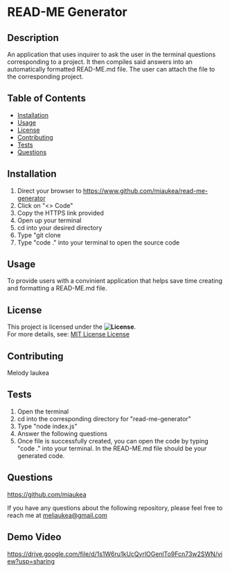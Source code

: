 # READ-ME Generator

  ## Description
  An application that uses inquirer to ask the user in the terminal questions corresponding to a project. It then compiles said answers into an automatically formatted READ-ME.md file. The user can attach the file to the corresponding project.

  ## Table of Contents
  - [Installation](#installation)
  - [Usage](#usage)
  - [License](#license)
  - [Contributing](#contributing)
  - [Tests](#tests)
  - [Questions](#questions)

  ## Installation
  1. Direct your browser to https://www.github.com/miaukea/read-me-generator  
  2. Click on "<> Code"  
  3. Copy the HTTPS link provided  
  4. Open up your terminal  
  5. cd into your desired directory  
  6. Type "git clone <insert HTTPS link here> 
  7. Type "code ." into your terminal to open the source code

  ## Usage
  To provide users with a convinient application that helps save time creating and formatting a READ-ME.md file.

  ## License
  This project is licensed under the **![License](https://img.shields.io/badge/license-MIT%20License-blue.svg)**.  
  For more details, see: [MIT License License](https://opensource.org/licenses/MIT)

  ## Contributing
  Melody Iaukea

  ## Tests
  1. Open the terminal  
  2. cd into the corresponding directory for "read-me-generator"  
  3. Type "node index.js"  
  4. Answer the following questions  
  5. Once file is successfully created, you can open the code by typing "code ." into your terminal. In the READ-ME.md file should be your generated code.

  ## Questions
  https://github.com/miaukea

  If you have any questions about the following repository, please feel free to reach me at [meliaukea@gmail.com](mailto:meliaukea@gmail.com)

  ## Demo Video
  https://drive.google.com/file/d/1s1W6ru1kUcQyrlOGenlTo9Fcn73w2SWN/view?usp=sharing
  